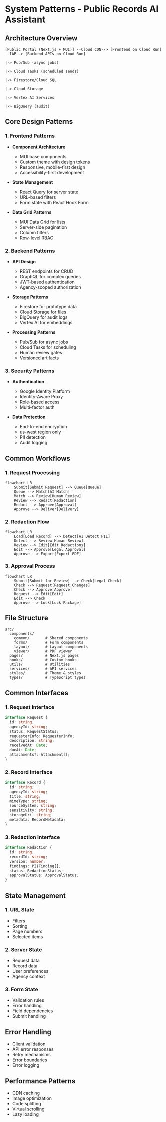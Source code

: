 # System Patterns - Public Records AI Assistant

## Architecture Overview

```
[Public Portal (Next.js + MUI)] --Cloud CDN--> [Frontend on Cloud Run] --IAP--> [Backend APIs on Cloud Run]
                                                                     |-> Pub/Sub (async jobs)
                                                                     |-> Cloud Tasks (scheduled sends)
                                                                     |-> Firestore/Cloud SQL
                                                                     |-> Cloud Storage
                                                                     |-> Vertex AI Services
                                                                     |-> BigQuery (audit)
```

## Core Design Patterns

### 1. Frontend Patterns

- **Component Architecture**
  - MUI base components
  - Custom theme with design tokens
  - Responsive, mobile-first design
  - Accessibility-first development

- **State Management**
  - React Query for server state
  - URL-based filters
  - Form state with React Hook Form

- **Data Grid Patterns**
  - MUI Data Grid for lists
  - Server-side pagination
  - Column filters
  - Row-level RBAC

### 2. Backend Patterns

- **API Design**
  - REST endpoints for CRUD
  - GraphQL for complex queries
  - JWT-based authentication
  - Agency-scoped authorization

- **Storage Patterns**
  - Firestore for prototype data
  - Cloud Storage for files
  - BigQuery for audit logs
  - Vertex AI for embeddings

- **Processing Patterns**
  - Pub/Sub for async jobs
  - Cloud Tasks for scheduling
  - Human review gates
  - Versioned artifacts

### 3. Security Patterns

- **Authentication**
  - Google Identity Platform
  - Identity-Aware Proxy
  - Role-based access
  - Multi-factor auth

- **Data Protection**
  - End-to-end encryption
  - us-west region only
  - PII detection
  - Audit logging

## Common Workflows

### 1. Request Processing

```mermaid
flowchart LR
    Submit[Submit Request] --> Queue[Queue]
    Queue --> Match[AI Match]
    Match --> Review[Human Review]
    Review --> Redact[Redaction]
    Redact --> Approve[Approval]
    Approve --> Deliver[Delivery]
```

### 2. Redaction Flow

```mermaid
flowchart LR
    Load[Load Record] --> Detect[AI Detect PII]
    Detect --> Review[Human Review]
    Review --> Edit[Edit Redactions]
    Edit --> Approve[Legal Approval]
    Approve --> Export[Export PDF]
```

### 3. Approval Process

```mermaid
flowchart LR
    Submit[Submit for Review] --> Check[Legal Check]
    Check --> Request[Request Changes]
    Check --> Approve[Approve]
    Request --> Edit[Edit]
    Edit --> Check
    Approve --> Lock[Lock Package]
```

## File Structure

```
src/
  components/
    common/       # Shared components
    forms/        # Form components
    layout/       # Layout components
    viewer/       # PDF viewer
  pages/          # Next.js pages
  hooks/          # Custom hooks
  utils/          # Utilities
  services/       # API services
  styles/         # Theme & styles
  types/          # TypeScript types
```

## Common Interfaces

### 1. Request Interface

```typescript
interface Request {
  id: string;
  agencyId: string;
  status: RequestStatus;
  requesterInfo: RequesterInfo;
  description: string;
  receivedAt: Date;
  dueAt: Date;
  attachments?: Attachment[];
}
```

### 2. Record Interface

```typescript
interface Record {
  id: string;
  agencyId: string;
  title: string;
  mimeType: string;
  sourceSystem: string;
  sensitivity: string;
  storageUri: string;
  metadata: RecordMetadata;
}
```

### 3. Redaction Interface

```typescript
interface Redaction {
  id: string;
  recordId: string;
  version: number;
  findings: PIIFinding[];
  status: RedactionStatus;
  approvalStatus: ApprovalStatus;
}
```

## State Management

### 1. URL State

- Filters
- Sorting
- Page numbers
- Selected items

### 2. Server State

- Request data
- Record data
- User preferences
- Agency context

### 3. Form State

- Validation rules
- Error handling
- Field dependencies
- Submit handling

## Error Handling

- Client validation
- API error responses
- Retry mechanisms
- Error boundaries
- Error logging

## Performance Patterns

- CDN caching
- Image optimization
- Code splitting
- Virtual scrolling
- Lazy loading
